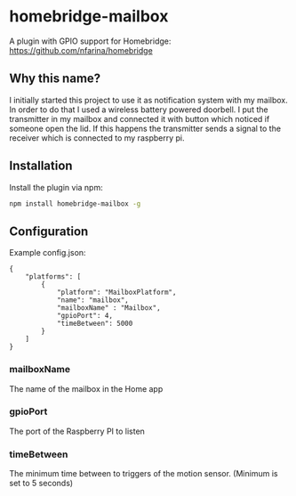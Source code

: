 # homebridge-mailbox
A plugin with GPIO support for Homebridge: https://github.com/nfarina/homebridge 

## Why this name?
I initially started this project to use it as notification system with my mailbox. In order to do that I used a wireless battery powered doorbell. I put the transmitter in my mailbox and connected it with button which noticed if someone open the lid. If this happens the transmitter sends a signal to the receiver which is connected to my raspberry pi.

## Installation

Install the plugin via npm:

```bash
npm install homebridge-mailbox -g
```

## Configuration
Example config.json:

    {
        "platforms": [
            {
                "platform": "MailboxPlatform",
                "name": "mailbox",
                "mailboxName" : "Mailbox",
                "gpioPort": 4,
                "timeBetween": 5000
            }
        ]
    }

### mailboxName
The name of the mailbox in the Home app

### gpioPort
The port of the Raspberry PI to listen

### timeBetween
The minimum time between to triggers of the motion sensor. (Minimum is set to 5 seconds)